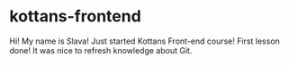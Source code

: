 # kottans-frontend

Hi! My name is Slava! Just started Kottans Front-end course! 
First lesson done! It was nice to refresh knowledge about Git.
